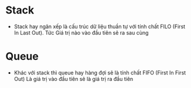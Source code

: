 # Stack 

- Stack hay ngăn xếp là cấu trúc dữ liệu thuần tự với tính chất FILO (First In Last Out). Tức Giá trị nào vào đầu tiên sẽ ra sau cùng 

# Queue 
- Khác với stack thì queue hay hàng đợi sẽ là tính chất FIFO (First In First Out) Là giá trị vào đầu tiên sẽ là giá trị ra đầu tiên 

